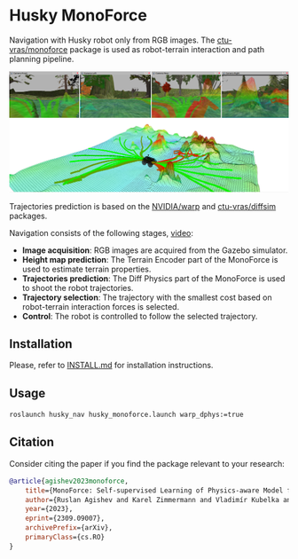 # Husky MonoForce

Navigation with Husky robot only from RGB images.
The [ctu-vras/monoforce](https://github.com/ctu-vras/monoforce) package is used as robot-terrain interaction and path planning pipeline.

![Husky in Gazebo](docs/imgs/cameras.png)
![Husky in Gazebo](docs/imgs/husky_monoforce.png)

Trajectories prediction is based on the
[NVIDIA/warp](https://github.com/NVIDIA/warp) and
[ctu-vras/diffsim](https://github.com/ctu-vras/diffsim/tree/monoforce)
packages.

Navigation consists of the following stages, [video](https://drive.google.com/file/d/1OLnTtedNLX23HjNnXV7Sct_3xSFGxe2H/view?usp=sharing):
- **Image acquisition**: RGB images are acquired from the Gazebo simulator.
- **Height map prediction**: The Terrain Encoder part of the MonoForce is used to estimate terrain properties.
- **Trajectories prediction**: The Diff Physics part of the MonoForce is used to shoot the robot trajectories.
- **Trajectory selection**: The trajectory with the smallest cost based on robot-terrain interaction forces is selected.
- **Control**: The robot is controlled to follow the selected trajectory.

## Installation

Please, refer to [INSTALL.md](docs/INSTALL.md) for installation instructions.

## Usage

```bash
roslaunch husky_nav husky_monoforce.launch warp_dphys:=true
```

## Citation

Consider citing the paper if you find the package relevant to your research:

```bibtex
@article{agishev2023monoforce,
    title={MonoForce: Self-supervised Learning of Physics-aware Model for Predicting Robot-terrain Interaction},
    author={Ruslan Agishev and Karel Zimmermann and Vladimír Kubelka and Martin Pecka and Tomáš Svoboda},
    year={2023},
    eprint={2309.09007},
    archivePrefix={arXiv},
    primaryClass={cs.RO}
}
```
